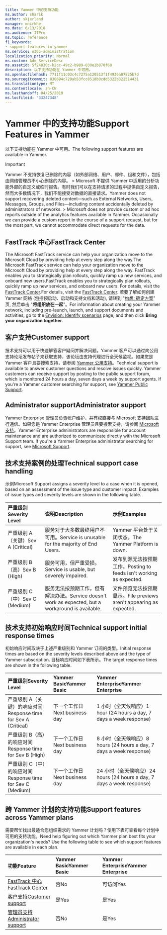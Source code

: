 ```yaml
---
title: Yammer 中的支持功能
ms.author: sharik
author: skjerland
manager: mnirkhe
ms.date: 6/13/2018
ms.audience: ITPro
ms.topic: reference
f1_keywords:
- support-features-in-yammer
ms.service: o365-administration
localization_priority: Normal
ms.custom: Adm_ServiceDesc
ms.assetid: 5f24830c-b2cc-49c2-b989-030e1b870f60
description: 以下支持功能在 Yammer 中可用。
ms.openlocfilehash: 7711f11c03c4c7275a120513f1f4936a07825b7d
ms.sourcegitcommit: 830694c729ab53fcc8518b0cdd5322b322514431
ms.translationtype: MT
ms.contentlocale: zh-CN
ms.lasthandoff: 04/25/2019
ms.locfileid: "33247348"
---
```

# <a name="support-features-in-yammer"></a><span data-ttu-id="95357-103">Yammer 中的支持功能</span><span class="sxs-lookup"><span data-stu-id="95357-103">Support Features in Yammer</span></span>

<span data-ttu-id="95357-104">以下支持功能在 Yammer 中可用。</span><span class="sxs-lookup"><span data-stu-id="95357-104">The following support features are available in Yammer.</span></span>
  
> [!IMPORTANT]
> <span data-ttu-id="95357-p101">Yammer 不支持恢复已删除的内容（如外部网络、用户、邮件、组和文件），包括由网络管理员不小心删除的内容。 > Microsoft 不提供 Yammer 中适用的分析功能外部的自定义或临时报告。有时我们可以在支持请求的过程中提供自定义报告，然而大多数情况下，我们不能接受对数据的直接请求。</span><span class="sxs-lookup"><span data-stu-id="95357-p101">Yammer does not support recovering deleted content—such as External Networks, Users, Messages, Groups, and Files—including content accidentally deleted by administrators of networks. > Microsoft does not provide custom or ad hoc reports outside of the analytics features available in Yammer. Occasionally we can provide a custom report in the course of a support request, but for the most part, we cannot accommodate direct requests for the data.</span></span> 
  
## <a name="fasttrack-center"></a><span data-ttu-id="95357-108">FastTrack 中心</span><span class="sxs-lookup"><span data-stu-id="95357-108">FastTrack Center</span></span>
<span data-ttu-id="95357-109"><a name="bkmk_FastTrackCenter"> </a></span><span class="sxs-lookup"><span data-stu-id="95357-109"></span></span>

<span data-ttu-id="95357-110">The Microsoft FastTrack service can help your organization move to the Microsoft Cloud by providing help at every step along the way.</span><span class="sxs-lookup"><span data-stu-id="95357-110">The Microsoft FastTrack service can help your organization move to the Microsoft Cloud by providing help at every step along the way.</span></span> <span data-ttu-id="95357-111">FastTrack enables you to strategically plan rollouts, quickly ramp up new services, and onboard new users.</span><span class="sxs-lookup"><span data-stu-id="95357-111">FastTrack enables you to strategically plan rollouts, quickly ramp up new services, and onboard new users.</span></span> <span data-ttu-id="95357-112">For details, visit the [FastTrack Center](https://go.microsoft.com/fwlink/?LinkID=518597&amp;clcid=0x409).</span><span class="sxs-lookup"><span data-stu-id="95357-112">For details, visit the [FastTrack Center](https://go.microsoft.com/fwlink/?LinkID=518597&amp;clcid=0x409).</span></span> <span data-ttu-id="95357-113">若要了解如何创建 Yammer 网络 (包括预启动、启动和支持文档和活动), 请转到 "[构想: 确定方案](https://fasttrack.microsoft.com/office/envision/identify-scenarios)" 页, 然后单击 "**将组织放在一起**"。</span><span class="sxs-lookup"><span data-stu-id="95357-113">For information about creating your Yammer network, including pre-launch, launch, and support documents and activities, go to the [Envision: Identify scenarios](https://fasttrack.microsoft.com/office/envision/identify-scenarios) page, and then click **Bring your organization together**.</span></span>
  
## <a name="customer-support"></a><span data-ttu-id="95357-114">客户支持</span><span class="sxs-lookup"><span data-stu-id="95357-114">Customer support</span></span>
<span data-ttu-id="95357-115"><a name="BKMK_Customersupport"> </a></span><span class="sxs-lookup"><span data-stu-id="95357-115"></span></span>

<span data-ttu-id="95357-p103">技术支持可以用于快速解答客户疑问并解决问题。Yammer 客户可以通过向公用支持论坛发布帖子来获取支持，该论坛由支持代理进行全天候监视。如果您是 Yammer 客户且要搜索支持，请参阅 [Yammer 公用支持](https://go.microsoft.com/fwlink/p/?LinkId=330921)。</span><span class="sxs-lookup"><span data-stu-id="95357-p103">Technical support is available to answer customer questions and resolve issues quickly. Yammer customers can receive support by posting to the public support forum, which is monitored 24 hours a day, seven days a week by support agents. If you're a Yammer customer searching for support, see [Yammer Public Support](https://go.microsoft.com/fwlink/p/?LinkId=330921).</span></span>
  
## <a name="administrator-support"></a><span data-ttu-id="95357-119">Administrator support</span><span class="sxs-lookup"><span data-stu-id="95357-119">Administrator support</span></span>
<span data-ttu-id="95357-120"><a name="BKMK_Administratorsupport"> </a></span><span class="sxs-lookup"><span data-stu-id="95357-120"></span></span>

<span data-ttu-id="95357-p104">Yammer Enterprise 管理员负责帐户维护，并有权直接与 Microsoft 支持团队进行通信。如果您是 Yammer Enterprise 管理员且要搜索支持，请参阅 [Microsoft 支持](https://go.microsoft.com/fwlink/p/?LinkId=330922)。</span><span class="sxs-lookup"><span data-stu-id="95357-p104">Yammer Enterprise administrators are responsible for account maintenance and are authorized to communicate directly with the Microsoft Support team. If you're a Yammer Enterprise administrator searching for support, see [Microsoft Support](https://go.microsoft.com/fwlink/p/?LinkId=330922).</span></span>
  
## <a name="technical-support-case-handling"></a><span data-ttu-id="95357-123">技术支持案例的处理</span><span class="sxs-lookup"><span data-stu-id="95357-123">Technical support case handling</span></span>
<span data-ttu-id="95357-124"><a name="BKMK_Administratorsupport"> </a></span><span class="sxs-lookup"><span data-stu-id="95357-124"></span></span>

<span data-ttu-id="95357-p105">示例</span><span class="sxs-lookup"><span data-stu-id="95357-p105">Microsoft Support assigns a severity level to a case when it is opened, based on an assessment of the issue type and customer impact. Examples of issue types and severity levels are shown in the following table.</span></span> 
  
|<span data-ttu-id="95357-127">**严重级别**</span><span class="sxs-lookup"><span data-stu-id="95357-127">**Severity Level**</span></span>|<span data-ttu-id="95357-128">**说明**</span><span class="sxs-lookup"><span data-stu-id="95357-128">**Description**</span></span>|<span data-ttu-id="95357-129">**示例**</span><span class="sxs-lookup"><span data-stu-id="95357-129">**Examples**</span></span>|
|:-----|:-----|:-----|
|<span data-ttu-id="95357-130">严重级别 A（关键）</span><span class="sxs-lookup"><span data-stu-id="95357-130">Sev A (Critical)</span></span>  <br/> |<span data-ttu-id="95357-131">服务对于大多数最终用户不可用。</span><span class="sxs-lookup"><span data-stu-id="95357-131">Service is unusable for the majority of End Users.</span></span>  <br/> |<span data-ttu-id="95357-132">Yammer 平台处于关闭状态。</span><span class="sxs-lookup"><span data-stu-id="95357-132">The Yammer Platform is down.</span></span>  <br/> |
|<span data-ttu-id="95357-133">严重级别 B（高）</span><span class="sxs-lookup"><span data-stu-id="95357-133">Sev B (High)</span></span>  <br/> |<span data-ttu-id="95357-134">服务可用，但严重受损。</span><span class="sxs-lookup"><span data-stu-id="95357-134">Service is usable, but severely impaired.</span></span>  <br/> |<span data-ttu-id="95357-135">发布到源无法按预期工作。</span><span class="sxs-lookup"><span data-stu-id="95357-135">Posting to feeds isn't working as expected.</span></span>  <br/> |
|<span data-ttu-id="95357-136">严重级别 C（中）</span><span class="sxs-lookup"><span data-stu-id="95357-136">Sev C (Medium)</span></span>  <br/> |<span data-ttu-id="95357-137">服务无法按预期工作，但有解决办法。</span><span class="sxs-lookup"><span data-stu-id="95357-137">Service doesn't work as expected, but a workaround is available.</span></span>  <br/> |<span data-ttu-id="95357-138">文件预览无法按预期显示。</span><span class="sxs-lookup"><span data-stu-id="95357-138">File previews aren't appearing as expected.</span></span>  <br/> |
   
## <a name="technical-support-initial-response-times"></a><span data-ttu-id="95357-139">技术支持初始响应时间</span><span class="sxs-lookup"><span data-stu-id="95357-139">Technical support initial response times</span></span>
<span data-ttu-id="95357-140"><a name="BKMK_Administratorsupport"> </a></span><span class="sxs-lookup"><span data-stu-id="95357-140"></span></span>

<span data-ttu-id="95357-141">初始响应时间取决于上述严重级别和 Yammer 订阅的类型。</span><span class="sxs-lookup"><span data-stu-id="95357-141">Initial response times are based on the severity levels described above and the type of Yammer subscription.</span></span> <span data-ttu-id="95357-142">目标响应时间如下表所示。</span><span class="sxs-lookup"><span data-stu-id="95357-142">The target response times are shown in the following table.</span></span>
  
|<span data-ttu-id="95357-143">**严重级别**</span><span class="sxs-lookup"><span data-stu-id="95357-143">**Severity Level**</span></span>|<span data-ttu-id="95357-144">**Yammer Basic**</span><span class="sxs-lookup"><span data-stu-id="95357-144">**Yammer Basic**</span></span>|<span data-ttu-id="95357-145">**Yammer Enterprise**</span><span class="sxs-lookup"><span data-stu-id="95357-145">**Yammer Enterprise**</span></span>|
|:-----|:-----|:-----|
|<span data-ttu-id="95357-146">严重级别 A（关键）的响应时间</span><span class="sxs-lookup"><span data-stu-id="95357-146">Response time for Sev A (Critical)</span></span>  <br/> |<span data-ttu-id="95357-147">下一个工作日</span><span class="sxs-lookup"><span data-stu-id="95357-147">Next business day</span></span>  <br/> |<span data-ttu-id="95357-148">1 小时（全天候响应）</span><span class="sxs-lookup"><span data-stu-id="95357-148">1 hour (24 hours a day, 7 days a week response)</span></span>  <br/> |
|<span data-ttu-id="95357-149">严重级别 B（高）的响应时间</span><span class="sxs-lookup"><span data-stu-id="95357-149">Response time for Sev B (High)</span></span>  <br/> |<span data-ttu-id="95357-150">下一个工作日</span><span class="sxs-lookup"><span data-stu-id="95357-150">Next business day</span></span>  <br/> |<span data-ttu-id="95357-151">8 小时（全天候响应）</span><span class="sxs-lookup"><span data-stu-id="95357-151">8 hours (24 hours a day, 7 days a week response)</span></span>  <br/> |
|<span data-ttu-id="95357-152">严重级别 C（中）的响应时间</span><span class="sxs-lookup"><span data-stu-id="95357-152">Response time for Sev C (Medium)</span></span>  <br/> |<span data-ttu-id="95357-153">下一个工作日</span><span class="sxs-lookup"><span data-stu-id="95357-153">Next business day</span></span>  <br/> |<span data-ttu-id="95357-154">24 小时（全天候响应）</span><span class="sxs-lookup"><span data-stu-id="95357-154">24 hours (24 hours a day, 7 days a week response)</span></span>  <br/> |
   
## <a name="support-features-across-yammer-plans"></a><span data-ttu-id="95357-155">跨 Yammer 计划的支持功能</span><span class="sxs-lookup"><span data-stu-id="95357-155">Support features across Yammer plans</span></span>
<span data-ttu-id="95357-156"><a name="BKMK_Administratorsupport"> </a></span><span class="sxs-lookup"><span data-stu-id="95357-156"></span></span>

<span data-ttu-id="95357-p107">需要帮忙找出最适合您组织需求的 Yammer 计划吗？使用下表可查看每个计划中可用的支持功能。</span><span class="sxs-lookup"><span data-stu-id="95357-p107">Need help figuring out which Yammer plan best fits your organization's needs? Use the following table to see which support features are available in each plan.</span></span>
  
|<span data-ttu-id="95357-159">**功能**</span><span class="sxs-lookup"><span data-stu-id="95357-159">**Feature**</span></span>|<span data-ttu-id="95357-160">**Yammer Basic**</span><span class="sxs-lookup"><span data-stu-id="95357-160">**Yammer Basic**</span></span>|<span data-ttu-id="95357-161">**Yammer Enterprise**</span><span class="sxs-lookup"><span data-stu-id="95357-161">**Yammer Enterprise**</span></span>|
|:-----|:-----|:-----|
|[<span data-ttu-id="95357-162">FastTrack 中心</span><span class="sxs-lookup"><span data-stu-id="95357-162">FastTrack Center</span></span>](https://go.microsoft.com/fwlink/?LinkID=518597&amp;clcid=0x409) <br/> |<span data-ttu-id="95357-163">否</span><span class="sxs-lookup"><span data-stu-id="95357-163">No</span></span>  <br/> |<span data-ttu-id="95357-164">可访问</span><span class="sxs-lookup"><span data-stu-id="95357-164">Yes</span></span>  <br/> |
|[<span data-ttu-id="95357-165">客户支持</span><span class="sxs-lookup"><span data-stu-id="95357-165">Customer support</span></span>](support-features-in-yammer.md#customer-support) <br/> |<span data-ttu-id="95357-166">是</span><span class="sxs-lookup"><span data-stu-id="95357-166">Yes</span></span>  <br/> |<span data-ttu-id="95357-167">是</span><span class="sxs-lookup"><span data-stu-id="95357-167">Yes</span></span>  <br/> |
|[<span data-ttu-id="95357-168">管理员支持</span><span class="sxs-lookup"><span data-stu-id="95357-168">Administrator support</span></span>](support-features-in-yammer.md#administrator-support) <br/> |<span data-ttu-id="95357-169">否</span><span class="sxs-lookup"><span data-stu-id="95357-169">No</span></span>  <br/> |<span data-ttu-id="95357-170">是</span><span class="sxs-lookup"><span data-stu-id="95357-170">Yes</span></span>  <br/> |
   

